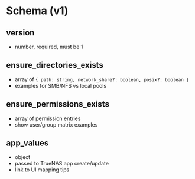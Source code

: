 # Schema (v1)

## version
- number, required, must be 1

## ensure_directories_exists
- array of `{ path: string, network_share?: boolean, posix?: boolean }`
- examples for SMB/NFS vs local pools

## ensure_permissions_exists
- array of permission entries
- show user/group matrix examples

## app_values
- object
- passed to TrueNAS app create/update
- link to UI mapping tips

